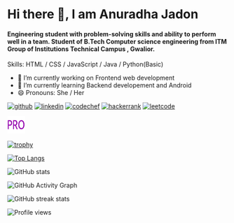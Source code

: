 # Hi there 👋, I am Anuradha Jadon
#### Engineering student with problem-solving skills and ability to perform well in a team. Student of B.Tech Computer science engineering from ITM Group of Institutions Technical Campus , Gwalior.

Skills:  HTML / CSS / JavaScript / Java / Python(Basic)

- 🔭 I’m currently working on  Frontend web development  
- 🌱 I’m currently learning  Backend developement and Android  
- 😄 Pronouns: She / Her 


[<img src='https://cdn.jsdelivr.net/npm/simple-icons@3.0.1/icons/github.svg' alt='github' height='40'>](https://github.com/Anuradha0501)  [<img src='https://cdn.jsdelivr.net/npm/simple-icons@3.0.1/icons/linkedin.svg' alt='linkedin' height='40'>](https://www.linkedin.com/in/https://www.linkedin.com/in/https://www.linkedin.com/in/anuradha-jadon-4a5ba61b1///)  [<img src='https://cdn.jsdelivr.net/npm/simple-icons@3.0.1/icons/codechef.svg' alt='codechef' height='40'>](https://www.codechef.com/users/anuradha05)  [<img src='https://cdn.jsdelivr.net/npm/simple-icons@3.0.1/icons/hackerrank.svg' alt='hackerrank' height='40'>](https://www.hackerrank.com/dashboard)  [<img src='https://cdn.jsdelivr.net/npm/simple-icons@3.0.1/icons/leetcode.svg' alt='leetcode' height='40'>](https://leetcode.com/Anuradha0501/)  

<a href='https://github.com/pricing'><img src='https://raw.githubusercontent.com/acervenky/animated-github-badges/master/assets/pro.gif' width='40' height='40'></a> 

[![trophy](https://github-profile-trophy.vercel.app/?username=Anuradha0501)](https://github.com/ryo-ma/github-profile-trophy)

[![Top Langs](https://github-readme-stats.vercel.app/api/top-langs/?username=Anuradha0501)](https://github.com/anuraghazra/github-readme-stats)

![GitHub stats](https://github-readme-stats.vercel.app/api?username=Anuradha0501&show_icons=true&count_private=true)  

![GitHub Activity Graph](https://activity-graph.herokuapp.com/graph?username=Anuradha0501)  

![GitHub streak stats](https://github-readme-streak-stats.herokuapp.com/?user=Anuradha0501)  

![Profile views](https://gpvc.arturio.dev/Anuradha0501)  
